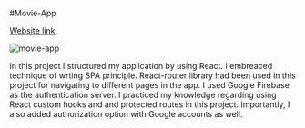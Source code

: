 #Movie-App

 [Website link](https://movie-app-two-psi.vercel.app/).

![movie-app](https://user-images.githubusercontent.com/92088301/180979251-a04ca828-1e0f-42c5-96c6-2e02c6e31175.gif)

In this project I structured my application  by using React.
I embreaced technique of wrting SPA principle. 
React-router library had been used in this project for navigating to different pages in the app.
I used Google Firebase as the authentication server. 
I practiced my knowledge regarding using React custom hooks and and protected routes in this project. 
Importantly, I also added authorization option with Google accounts as well. 
